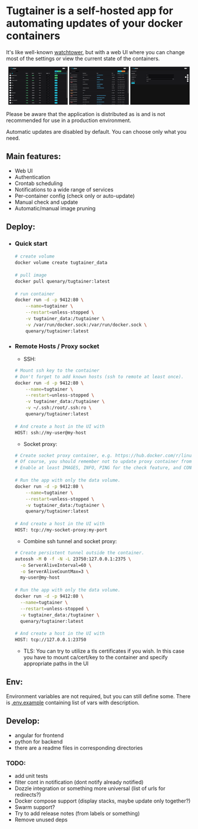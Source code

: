 # Tugtainer is a self-hosted app for automating updates of your docker containers

It's like well-known [watchtower](https://github.com/containrrr/watchtower), but with a web UI where you can change most of the settings or view the current state of the containers.

<p align="center">
<img src="resources/tugtainer-containers-v1.1.2.png" width="32%">
<img src="resources/tugtainer-images-v1.1.2.png" width="32%">
<img src="resources/tugtainer-settings-v1.1.2.png" width="32%">
</p>

Please be aware that the application is distributed as is and is not recommended for use in a production environment.

Automatic updates are disabled by default. You can choose only what you need.

## Main features:

- Web UI
- Authentication
- Crontab scheduling
- Notifications to a wide range of services
- Per-container config (check only or auto-update)
- Manual check and update
- Automatic/manual image pruning

## Deploy:

- ### Quick start

  ```bash
  # create volume
  docker volume create tugtainer_data

  # pull image
  docker pull quenary/tugtainer:latest

  # run container
  docker run -d -p 9412:80 \
      --name=tugtainer \
      --restart=unless-stopped \
      -v tugtainer_data:/tugtainer \
      -v /var/run/docker.sock:/var/run/docker.sock \
      quenary/tugtainer:latest
  ```

- ### Remote Hosts / Proxy socket

  - SSH:

  ```bash
  # Mount ssh key to the container
  # Don't forget to add known hosts (ssh to remote at least once).
  docker run -d -p 9412:80 \
      --name=tugtainer \
      --restart=unless-stopped \
      -v tugtainer_data:/tugtainer \
      -v ~/.ssh:/root/.ssh:ro \
      quenary/tugtainer:latest

  # And create a host in the UI with
  HOST: ssh://my-user@my-host
  ```

  - Socket proxy:

  ```bash
  # Create socket proxy container, e.g. https://hub.docker.com/r/linuxserver/socket-proxy
  # Of course, you should remember not to update proxy container from the app.
  # Enable at least IMAGES, INFO, PING for the check feature, and CONTAINERS, NETWORKS, POST, VOLUMES for the update feature.

  # Run the app with only the data volume.
  docker run -d -p 9412:80 \
      --name=tugtainer \
      --restart=unless-stopped \
      -v tugtainer_data:/tugtainer \
      quenary/tugtainer:latest

  # And create a host in the UI with
  HOST: tcp://my-socket-proxy:my-port
  ```

  - Combine ssh tunnel and socket proxy:

  ```bash
  # Create persistent tunnel outside the container.
  autossh -M 0 -f -N -L 23750:127.0.0.1:2375 \
    -o ServerAliveInterval=60 \
    -o ServerAliveCountMax=3 \
    my-user@my-host

  # Run the app with only the data volume.
  docker run -d -p 9412:80 \
    --name=tugtainer \
    --restart=unless-stopped \
    -v tugtainer_data:/tugtainer \
    quenary/tugtainer:latest

  # And create a host in the UI with
  HOST: tcp://127.0.0.1:23750
  ```

  - TLS:
    You can try to utilize a tls certificates if you wish. In this case you have to mount ca/cert/key to the container and specify appropriate paths in the UI

## Env:

Environment variables are not required, but you can still define some. There is [.env.example](/.env.example) containing list of vars with description.

## Develop:

- angular for frontend
- python for backend
- there are a readme files in corresponding directories

### TODO:

- add unit tests
- filter cont in notification (dont notify already notified)
- Dozzle integration or something more universal (list of urls for redirects?)
- Docker compose support (display stacks, maybe update only together?)
- Swarm support?
- Try to add release notes (from labels or something)
- Remove unused deps

